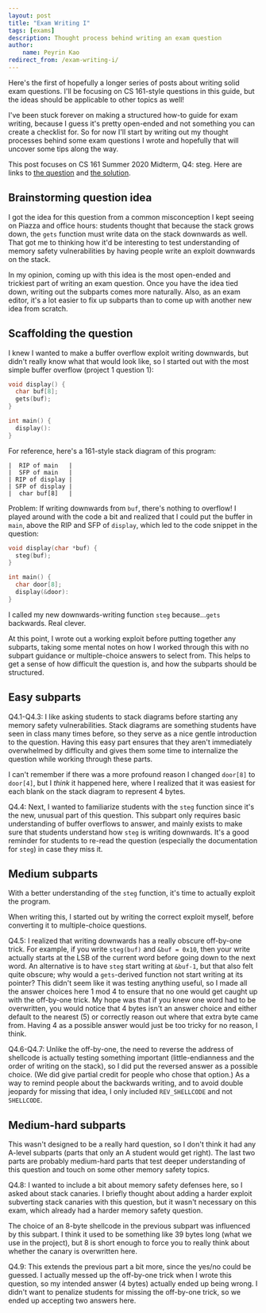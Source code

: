```yaml
---
layout: post
title: "Exam Writing I"
tags: [exams]
description: Thought process behind writing an exam question
author:
    name: Peyrin Kao
redirect_from: /exam-writing-i/
---
```


Here's the first of hopefully a longer series of posts about writing solid exam questions. I'll be focusing on CS 161-style questions in this guide, but the ideas should be applicable to other topics as well!

I've been stuck forever on making a structured how-to guide for exam writing, because I guess it's pretty open-ended and not something you can create a checklist for. So for now I'll start by writing out my thought processes behind some exam questions I wrote and hopefully that will uncover some tips along the way.

This post focuses on CS 161 Summer 2020 Midterm, Q4: steg. Here are links to [the question](https://cs161.org/assets/exams/mt1/su20mt.pdf#page=8) and [the solution](https://cs161.org/assets/exams/mt1/su20mtsolutions.pdf#page=12).


## Brainstorming question idea

I got the idea for this question from a common misconception I kept seeing on Piazza and office hours: students thought that because the stack grows down, the `gets` function must write data on the stack downwards as well. That got me to thinking how it'd be interesting to test understanding of memory safety vulnerabilities by having people write an exploit downwards on the stack.

In my opinion, coming up with this idea is the most open-ended and trickiest part of writing an exam question. Once you have the idea tied down, writing out the subparts comes more naturally. Also, as an exam editor, it's a lot easier to fix up subparts than to come up with another new idea from scratch.


## Scaffolding the question

I knew I wanted to make a buffer overflow exploit writing downwards, but didn't really know what that would look like, so I started out with the most simple buffer overflow (project 1 question 1):

```c
void display() {
  char buf[8];
  gets(buf);
}

int main() {
  display():
}
```

For reference, here's a 161-style stack diagram of this program:

```
|  RIP of main   |
|  SFP of main   |
| RIP of display |
| SFP of display |
|  char buf[8]   |
```

Problem: If writing downwards from `buf`, there's nothing to overflow! I played around with the code a bit and realized that I could put the buffer in `main`, above the RIP and SFP of `display`, which led to the code snippet in the question:

```c
void display(char *buf) {
  steg(buf);
}

int main() {
  char door[8];
  display(&door):
}
```

I called my new downwards-writing function `steg` because...`gets` backwards. Real clever.

At this point, I wrote out a working exploit before putting together any subparts, taking some mental notes on how I worked through this with no subpart guidance or multiple-choice answers to select from. This helps to get a sense of how difficult the question is, and how the subparts should be structured.


## Easy subparts

Q4.1-Q4.3: I like asking students to stack diagrams before starting any memory safety vulnerabilities. Stack diagrams are something students have seen in class many times before, so they serve as a nice gentle introduction to the question. Having this easy part ensures that they aren't immediately overwhelmed by difficulty and gives them some time to internalize the question while working through these parts.

I can't remember if there was a more profound reason I changed `door[8]` to `door[4]`, but I *think* it happened here, where I realized that it was easiest for each blank on the stack diagram to represent 4 bytes.

Q4.4: Next, I wanted to familiarize students with the `steg` function since it's the new, unusual part of this question. This subpart only requires basic understanding of buffer overflows to answer, and mainly exists to make sure that students understand how `steg` is writing downwards. It's a good reminder for students to re-read the question (especially the documentation for `steg`) in case they miss it.


## Medium subparts

With a better understanding of the `steg` function, it's time to actually exploit the program.

When writing this, I started out by writing the correct exploit myself, before converting it to multiple-choice questions.

Q4.5: I realized that writing downwards has a really obscure off-by-one trick. For example, if you write `steg(buf)` and `&buf = 0x10`, then your write actually starts at the LSB of the current word before going down to the next word. An alternative is to have `steg` start writing at `&buf-1`, but that also felt quite obscure; why would a `gets`-derived function not start writing at its pointer? This didn't seem like it was testing anything useful, so I made all the answer choices here 1 mod 4 to ensure that no one would get caught up with the off-by-one trick. My hope was that if you knew one word had to be overwritten, you would notice that 4 bytes isn't an answer choice and either default to the nearest (5) or correctly reason out where that extra byte came from. Having 4 as a possible answer would just be too tricky for no reason, I think.

Q4.6-Q4.7: Unlike the off-by-one, the need to reverse the address of shellcode is actually testing something important (little-endianness and the order of writing on the stack), so I did put the reversed answer as a possible choice. (We did give partial credit for people who chose that option.) As a way to remind people about the backwards writing, and to avoid double jeopardy for missing that idea, I only included `REV_SHELLCODE` and not `SHELLCODE`.


## Medium-hard subparts

This wasn't designed to be a really hard question, so I don't think it had any A-level subparts (parts that only an A student would get right). The last two parts are probably medium-hard parts that test deeper understanding of this question and touch on some other memory safety topics.

Q4.8: I wanted to include a bit about memory safety defenses here, so I asked about stack canaries. I briefly thought about adding a harder exploit subverting stack canaries with this question, but it wasn't necessary on this exam, which already had a harder memory safety question.

The choice of an 8-byte shellcode in the previous subpart was influenced by this subpart. I think it used to be something like 39 bytes long (what we use in the project), but 8 is short enough to force you to really think about whether the canary is overwritten here.

Q4.9: This extends the previous part a bit more, since the yes/no could be guessed. I actually messed up the off-by-one trick when I wrote this question, so my intended answer (4 bytes) actually ended up being wrong. I didn't want to penalize students for missing the off-by-one trick, so we ended up accepting two answers here.